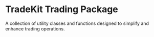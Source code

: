 # TradeKit Trading Package

A collection of utility classes and functions designed to simplify and enhance trading operations.
